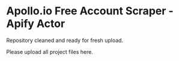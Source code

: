 # Apollo.io Free Account Scraper - Apify Actor

Repository cleaned and ready for fresh upload.

Please upload all project files here.
